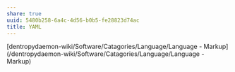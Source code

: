```yaml
---
share: true
uuid: 5480b258-6a4c-4d56-b0b5-fe28823d74ac
title: YAML
---
```

[dentropydaemon-wiki/Software/Catagories/Language/Language - Markup](/dentropydaemon-wiki/Software/Catagories/Language/Language - Markup)
